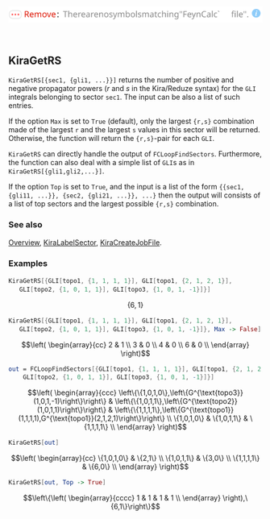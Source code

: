 ![0eugcbgadj6yz](img/0eugcbgadj6yz.svg)

```mathematica
 
```

## KiraGetRS

`KiraGetRS[{sec1, {gli1, ...}}]` returns the number of positive and negative propagator powers ($r$ and $s$ in the Kira/Reduze syntax) for the `GLI` integrals belonging to sector `sec1`. The input can be also a list of such entries.

If the option `Max` is set to `True` (default), only the largest `{r,s}` combination made of the largest `r` and the largest `s` values in this sector will be returned. Otherwise, the function will return the `{r,s}`-pair for each `GLI`.

`KiraGetRS` can directly handle the output of `FCLoopFindSectors`. Furthermore, the function can also deal with a simple list of `GLI`s as in `KiraGetRS[{gli1,gli2,...}]`.

If the option `Top` is set to `True`, and the input is a list of the form `{{sec1, {gli11, ...}}, {sec2, {gli21, ...}}, ...}` then the output will consists of a list of top sectors and the largest possible `{r,s}` combination.

### See also

[Overview](Extra/FeynHelpers.md), [KiraLabelSector](KiraLabelSector.md), [KiraCreateJobFile](KiraCreateJobFile.md).

### Examples

```mathematica
KiraGetRS[{GLI[topo1, {1, 1, 1, 1}], GLI[topo1, {2, 1, 2, 1}], 
   GLI[topo2, {1, 0, 1, 1}], GLI[topo3, {1, 0, 1, -1}]}]
```

$$\{6,1\}$$

```mathematica
KiraGetRS[{GLI[topo1, {1, 1, 1, 1}], GLI[topo1, {2, 1, 2, 1}], 
   GLI[topo2, {1, 0, 1, 1}], GLI[topo3, {1, 0, 1, -1}]}, Max -> False]
```

$$\left(
\begin{array}{cc}
 2 & 1 \\
 3 & 0 \\
 4 & 0 \\
 6 & 0 \\
\end{array}
\right)$$

```mathematica
out = FCLoopFindSectors[{GLI[topo1, {1, 1, 1, 1}], GLI[topo1, {2, 1, 2, 1}], 
    GLI[topo2, {1, 0, 1, 1}], GLI[topo3, {1, 0, 1, -1}]}]
```

$$\left(
\begin{array}{ccc}
 \left\{\{1,0,1,0\},\left\{G^{\text{topo3}}(1,0,1,-1)\right\}\right\} & \left\{\{1,0,1,1\},\left\{G^{\text{topo2}}(1,0,1,1)\right\}\right\} & \left\{\{1,1,1,1\},\left\{G^{\text{topo1}}(1,1,1,1),G^{\text{topo1}}(2,1,2,1)\right\}\right\} \\
 \{1,0,1,0\} & \{1,0,1,1\} & \{1,1,1,1\} \\
\end{array}
\right)$$

```mathematica
KiraGetRS[out]
```

$$\left(
\begin{array}{cc}
 \{1,0,1,0\} & \{2,1\} \\
 \{1,0,1,1\} & \{3,0\} \\
 \{1,1,1,1\} & \{6,0\} \\
\end{array}
\right)$$

```mathematica
KiraGetRS[out, Top -> True]
```

$$\left\{\left(
\begin{array}{cccc}
 1 & 1 & 1 & 1 \\
\end{array}
\right),\{6,1\}\right\}$$